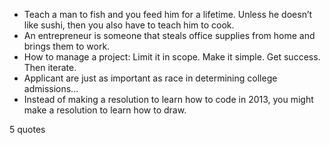  - Teach a man to fish and you feed him for a lifetime. Unless he doesn’t like sushi, then you also have to teach him to cook.
 - An entrepreneur is someone that steals office supplies from home and brings them to work.
 - How to manage a project: Limit it in scope. Make it simple. Get success. Then iterate.
 - Applicant are just as important as race in determining college admissions...
 - Instead of making a resolution to learn how to code in 2013, you might make a resolution to learn how to draw.

5 quotes
